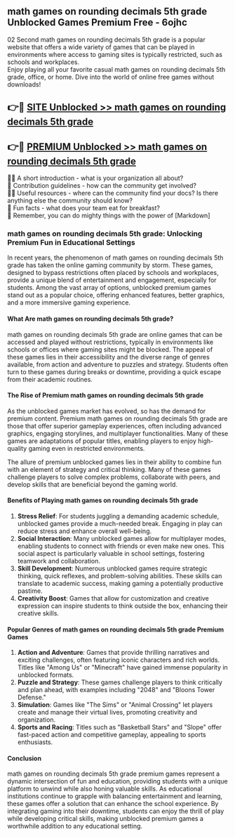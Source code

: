 ## math games on rounding decimals 5th grade Unblocked Games Premium Free - 6ojhc

02 Second math games on rounding decimals 5th grade is a popular website that offers a wide variety of games that can be played in environments where access to gaming sites is typically restricted, such as schools and workplaces.  
Enjoy playing all your favorite casual math games on rounding decimals 5th grade, office, or home. Dive into the world of online free games without downloads!

## 👉🔴 [SITE Unblocked >> math games on rounding decimals 5th grade](http://freeplayer.one?title=math_games_on_rounding_decimals_5th_grade&ref=13D)

## 👉🔴 [PREMIUM Unblocked >> math games on rounding decimals 5th grade](http://freeplayer.one?title=math_games_on_rounding_decimals_5th_grade&ref=13D)

🙋‍♀️ A short introduction - what is your organization all about?  
🌈 Contribution guidelines - how can the community get involved?  
👩‍💻 Useful resources - where can the community find your docs? Is there anything else the community should know?  
🍿 Fun facts - what does your team eat for breakfast?  
🧙 Remember, you can do mighty things with the power of [Markdown]

### math games on rounding decimals 5th grade: Unlocking Premium Fun in Educational Settings

In recent years, the phenomenon of math games on rounding decimals 5th grade has taken the online gaming community by storm. These games, designed to bypass restrictions often placed by schools and workplaces, provide a unique blend of entertainment and engagement, especially for students. Among the vast array of options, unblocked premium games stand out as a popular choice, offering enhanced features, better graphics, and a more immersive gaming experience.

#### What Are math games on rounding decimals 5th grade?

math games on rounding decimals 5th grade are online games that can be accessed and played without restrictions, typically in environments like schools or offices where gaming sites might be blocked. The appeal of these games lies in their accessibility and the diverse range of genres available, from action and adventure to puzzles and strategy. Students often turn to these games during breaks or downtime, providing a quick escape from their academic routines.

#### The Rise of Premium math games on rounding decimals 5th grade

As the unblocked games market has evolved, so has the demand for premium content. Premium math games on rounding decimals 5th grade are those that offer superior gameplay experiences, often including advanced graphics, engaging storylines, and multiplayer functionalities. Many of these games are adaptations of popular titles, enabling players to enjoy high-quality gaming even in restricted environments.

The allure of premium unblocked games lies in their ability to combine fun with an element of strategy and critical thinking. Many of these games challenge players to solve complex problems, collaborate with peers, and develop skills that are beneficial beyond the gaming world.

#### Benefits of Playing math games on rounding decimals 5th grade

1.  **Stress Relief**: For students juggling a demanding academic schedule, unblocked games provide a much-needed break. Engaging in play can reduce stress and enhance overall well-being.
2.  **Social Interaction**: Many unblocked games allow for multiplayer modes, enabling students to connect with friends or even make new ones. This social aspect is particularly valuable in school settings, fostering teamwork and collaboration.
3.  **Skill Development**: Numerous unblocked games require strategic thinking, quick reflexes, and problem-solving abilities. These skills can translate to academic success, making gaming a potentially productive pastime.
4.  **Creativity Boost**: Games that allow for customization and creative expression can inspire students to think outside the box, enhancing their creative skills.

#### Popular Genres of math games on rounding decimals 5th grade Premium Games

1.  **Action and Adventure**: Games that provide thrilling narratives and exciting challenges, often featuring iconic characters and rich worlds. Titles like "Among Us" or "Minecraft" have gained immense popularity in unblocked formats.
2.  **Puzzle and Strategy**: These games challenge players to think critically and plan ahead, with examples including "2048" and "Bloons Tower Defense."
3.  **Simulation**: Games like "The Sims" or "Animal Crossing" let players create and manage their virtual lives, promoting creativity and organization.
4.  **Sports and Racing**: Titles such as "Basketball Stars" and "Slope" offer fast-paced action and competitive gameplay, appealing to sports enthusiasts.

#### Conclusion

math games on rounding decimals 5th grade premium games represent a dynamic intersection of fun and education, providing students with a unique platform to unwind while also honing valuable skills. As educational institutions continue to grapple with balancing entertainment and learning, these games offer a solution that can enhance the school experience. By integrating gaming into their downtime, students can enjoy the thrill of play while developing critical skills, making unblocked premium games a worthwhile addition to any educational setting.